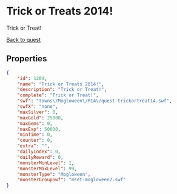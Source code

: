 # Trick or Treats 2014!

Trick or Treat!

[Back to quest](../quests.md)

## Properties

```json
{
    "id": 1204,
    "name": "Trick or Treats 2014!",
    "description": "Trick or Treat!",
    "complete": "Trick or Treat!",
    "swf": "towns\/Mogloween\/M14\/quest-trickortreat14.swf",
    "swfX": "none",
    "maxSilver": 0,
    "maxGold": 25000,
    "maxGems": 0,
    "maxExp": 50000,
    "minTime": 0,
    "counter": 0,
    "extra": "",
    "dailyIndex": 0,
    "dailyReward": 0,
    "monsterMinLevel": 1,
    "monsterMaxLevel": 99,
    "monsterType": "Mogloween",
    "monsterGroupSwf": "mset-mogloween2.swf"
}
```


